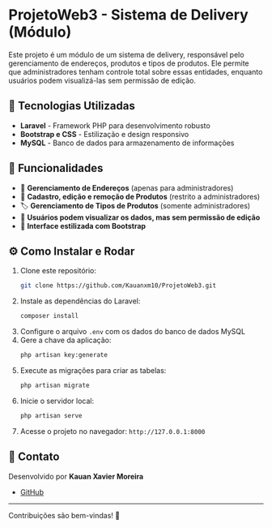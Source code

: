 # ProjetoWeb3 - Sistema de Delivery (Módulo)

Este projeto é um módulo de um sistema de delivery, responsável pelo gerenciamento de endereços, produtos e tipos de produtos. Ele permite que administradores tenham controle total sobre essas entidades, enquanto usuários podem visualizá-las sem permissão de edição.

## 🚀 Tecnologias Utilizadas

- **Laravel** - Framework PHP para desenvolvimento robusto
- **Bootstrap e CSS** - Estilização e design responsivo
- **MySQL** - Banco de dados para armazenamento de informações

## 📌 Funcionalidades

- 📍 **Gerenciamento de Endereços** (apenas para administradores)
- 🍔 **Cadastro, edição e remoção de Produtos** (restrito a administradores)
- 🏷️ **Gerenciamento de Tipos de Produtos** (somente administradores)
- 👥 **Usuários podem visualizar os dados, mas sem permissão de edição**
- 🎨 **Interface estilizada com Bootstrap**

## ⚙️ Como Instalar e Rodar

1. Clone este repositório:
   ```sh
   git clone https://github.com/Kauanxm10/ProjetoWeb3.git
   ```
2. Instale as dependências do Laravel:
   ```sh
   composer install
   ```
3. Configure o arquivo `.env` com os dados do banco de dados MySQL
4. Gere a chave da aplicação:
   ```sh
   php artisan key:generate
   ```
5. Execute as migrações para criar as tabelas:
   ```sh
   php artisan migrate
   ```
6. Inicie o servidor local:
   ```sh
   php artisan serve
   ```
7. Acesse o projeto no navegador: `http://127.0.0.1:8000`

## 📩 Contato
Desenvolvido por **Kauan Xavier Moreira**
- [GitHub](https://github.com/Kauanxm10)

---

Contribuições são bem-vindas! 🚀
